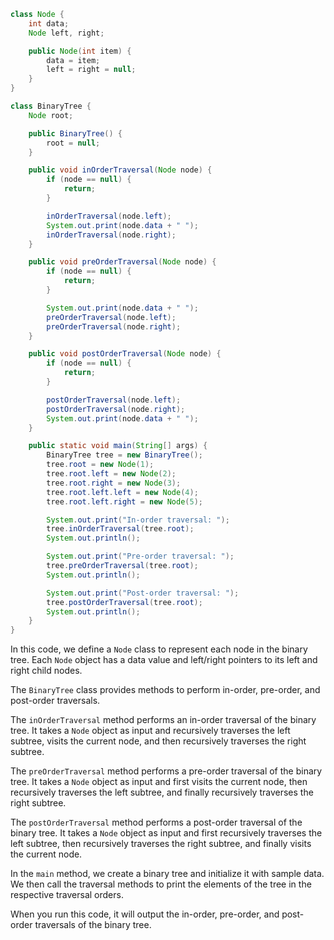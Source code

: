 
```java
class Node {
    int data;
    Node left, right;

    public Node(int item) {
        data = item;
        left = right = null;
    }
}

class BinaryTree {
    Node root;

    public BinaryTree() {
        root = null;
    }

    public void inOrderTraversal(Node node) {
        if (node == null) {
            return;
        }

        inOrderTraversal(node.left);
        System.out.print(node.data + " ");
        inOrderTraversal(node.right);
    }

    public void preOrderTraversal(Node node) {
        if (node == null) {
            return;
        }

        System.out.print(node.data + " ");
        preOrderTraversal(node.left);
        preOrderTraversal(node.right);
    }

    public void postOrderTraversal(Node node) {
        if (node == null) {
            return;
        }

        postOrderTraversal(node.left);
        postOrderTraversal(node.right);
        System.out.print(node.data + " ");
    }

    public static void main(String[] args) {
        BinaryTree tree = new BinaryTree();
        tree.root = new Node(1);
        tree.root.left = new Node(2);
        tree.root.right = new Node(3);
        tree.root.left.left = new Node(4);
        tree.root.left.right = new Node(5);

        System.out.print("In-order traversal: ");
        tree.inOrderTraversal(tree.root);
        System.out.println();

        System.out.print("Pre-order traversal: ");
        tree.preOrderTraversal(tree.root);
        System.out.println();

        System.out.print("Post-order traversal: ");
        tree.postOrderTraversal(tree.root);
        System.out.println();
    }
}
```

In this code, we define a `Node` class to represent each node in the binary tree. Each `Node` object has a data value and left/right pointers to its left and right child nodes. 

The `BinaryTree` class provides methods to perform in-order, pre-order, and post-order traversals. 

The `inOrderTraversal` method performs an in-order traversal of the binary tree. It takes a `Node` object as input and recursively traverses the left subtree, visits the current node, and then recursively traverses the right subtree.

The `preOrderTraversal` method performs a pre-order traversal of the binary tree. It takes a `Node` object as input and first visits the current node, then recursively traverses the left subtree, and finally recursively traverses the right subtree.

The `postOrderTraversal` method performs a post-order traversal of the binary tree. It takes a `Node` object as input and first recursively traverses the left subtree, then recursively traverses the right subtree, and finally visits the current node.

In the `main` method, we create a binary tree and initialize it with sample data. We then call the traversal methods to print the elements of the tree in the respective traversal orders.

When you run this code, it will output the in-order, pre-order, and post-order traversals of the binary tree.
